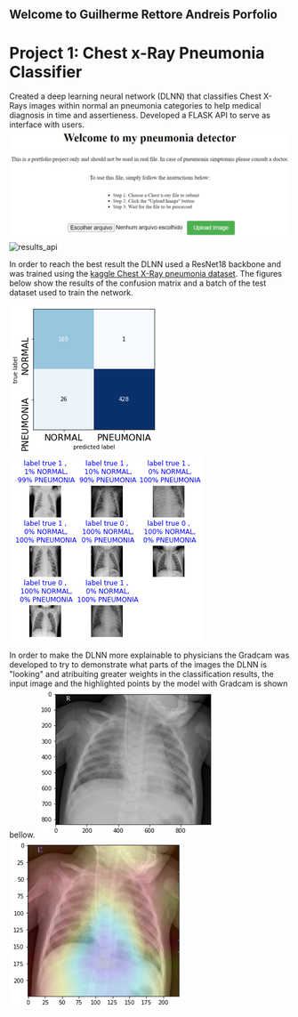 ## Welcome to Guilherme Rettore Andreis Porfolio

# Project 1: Chest x-Ray Pneumonia Classifier

Created a deep learning neural network (DLNN) that classifies Chest X-Rays images within normal an pneumonia categories to help medical diagnosis in time and assertieness.
Developed a FLASK API to serve as interface with users.
![flask api](/images_read_me/flask_api2.PNG) ![results_api](/images_read_me/results_api2.PNG)


In order to reach the best result the DLNN used a ResNet18 backbone and was trained using the [kaggle Chest X-Ray pneumonia dataset](https://www.kaggle.com/datasets/paultimothymooney/chest-xray-pneumonia). The figures below show the results of the confusion matrix and a batch of the test dataset used to train the network.

![confusion matrix ](/images_read_me/confusion_matrix3.png)
![batch_result](/images_read_me/batch_result_final.png)

In order to make the DLNN more explainable to physicians the Gradcam was developed to try to demonstrate what parts of the images the DLNN is "looking" and atribuiting greater weights in the classification results, the input image and the highlighted points by the model with Gradcam is shown bellow.
![Original image](/images_read_me/cheast_image1.png)
![Gradcam over image](/images_read_me/gradcam_heatmap1.png)



